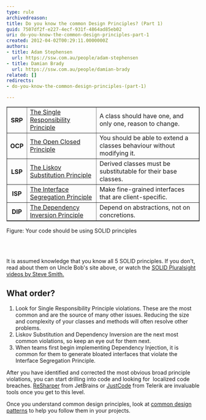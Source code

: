 ```yaml
---
type: rule
archivedreason: 
title: Do you know the common Design Principles? (Part 1)
guid: 7507df2f-e227-4ecf-931f-4864ad85eb02
uri: do-you-know-the-common-design-principles-part-1
created: 2012-04-02T00:29:11.0000000Z
authors:
- title: Adam Stephensen
  url: https://ssw.com.au/people/adam-stephensen
- title: Damian Brady
  url: https://ssw.com.au/people/damian-brady
related: []
redirects:
- do-you-know-the-common-design-principles-(part-1)

---
```



<table cellpadding="4" border="1" style="border-collapse&#58;collapse;">
<tbody><tr class="ssw-rteTableEvenRow-default">
<th class="ssw-rteTableFirstCol-default">SRP​</th>
<td class="ssw-rteTableOddCol-default"><a href="http&#58;//www.objectmentor.com/resources/articles/srp.pdf">​The Single Responsibility Principle</a></td>
<td class="ssw-rteTableEvenCol-default">A class should have one, and only one, reason to change.</td></tr>
<tr class="ssw-rteTableOddRow-default"><th class="ssw-rteTableFirstCol-default">OCP​</th>
<td class="ssw-rteTableOddCol-default"><a href="http&#58;//www.objectmentor.com/resources/articles/ocp.pdf">The Open Closed Principle​</a></td>
<td class="ssw-rteTableEvenCol-default">You should be able to extend a classes behaviour without modifying it.​</td></tr>
<tr class="ssw-rteTableEvenRow-default"><th class="ssw-rteTableFirstCol-default">​LSP</th>
<td class="ssw-rteTableOddCol-default"><a href="http&#58;//www.objectmentor.com/resources/articles/lsp.pdf">The Liskov Substitution Principle​</a></td>
<td class="ssw-rteTableEvenCol-default">Derived classes must be substitutable for their base classes.​</td></tr>
<tr class="ssw-rteTableOddRow-default"><th class="ssw-rteTableFirstCol-default">​ISP</th>
<td class="ssw-rteTableOddCol-default"><a href="http&#58;//www.objectmentor.com/resources/articles/isp.pdf">​The Interface Segregation Principle​</a></td>
<td class="ssw-rteTableEvenCol-default">​Make fine-grained interfaces that are client-specific.​</td></tr>
<tr class="ssw-rteTableEvenRow-default"><th class="ssw-rteTableFirstCol-default">DIP​</th>
<td class="ssw-rteTableOddCol-default"><a href="http&#58;//www.objectmentor.com/resources/articles/dip.pdf">The Dependency Inversion Principle​</a></td>
<td class="ssw-rteTableEvenCol-default">Depend on abstractions, not on concretions.​</td></tr></tbody></table>
<span class="ssw-rteStyle-FigureNormal">Figure&#58; Your code should be using SOLID principles</span>

<br><excerpt class='endintro'></excerpt><br>
<p>​It is assumed knowledge that you know all 5 SOLID principles. If you don't, read about them on Uncle Bob's site above, or watch the <a href="http&#58;//www.pluralsight-training.net/microsoft/courses/TableOfContents?courseName=principles-oo-design&amp;highlight=">SOLID Pluralsight videos by Steve Smith.</a></p>
<h2>What order?</h2>
<ol>
<li>Look for Single Responsibility&#160;Principle violations. These are the most common and are the source of many other issues. Reducing the size and complexity of your classes and methods will often resolve other problems.</li>
<li>Liskov Substitution and Dependency Inversion are the next most common violations, so keep an eye out for them next.</li>
<li>When teams first begin implementing Dependency Injection, it is common for them to generate bloated interfaces that violate the Interface Segregation Principle.</li>
</ol>
<p>After you have identified and corrected the most obvious broad principle violations, you can start drilling into code and looking for&#160; localized code breaches. <a href="http&#58;//www.jetbrains.com/resharper/">ReSharper</a> from JetBrains or&#160;<a href="http&#58;//www.telerik.com/products/justcode.aspx">JustCode</a> from Telerik&#160;are invaluable tools once you get to this level.</p>
<p>Once you understand common design principles, look at <a href="/Pages/DoYouKnowCommonDesignPatterns.aspx">common design patterns</a> to help you follow them in your projects.</p>


